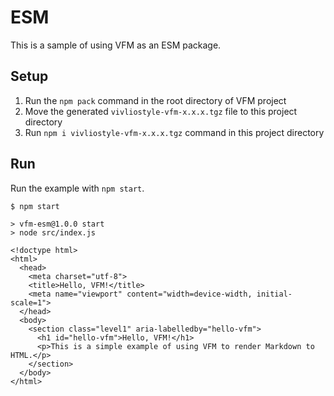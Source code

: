 # ESM

This is a sample of using VFM as an ESM package.

## Setup

1. Run the `npm pack` command in the root directory of VFM project
2. Move the generated `vivliostyle-vfm-x.x.x.tgz` file to this project directory
3. Run `npm i vivliostyle-vfm-x.x.x.tgz` command in this project directory

## Run

Run the example with `npm start`.

```shell
$ npm start

> vfm-esm@1.0.0 start
> node src/index.js

<!doctype html>
<html>
  <head>
    <meta charset="utf-8">
    <title>Hello, VFM!</title>
    <meta name="viewport" content="width=device-width, initial-scale=1">
  </head>
  <body>
    <section class="level1" aria-labelledby="hello-vfm">
      <h1 id="hello-vfm">Hello, VFM!</h1>
      <p>This is a simple example of using VFM to render Markdown to HTML.</p>
    </section>
  </body>
</html>
```
